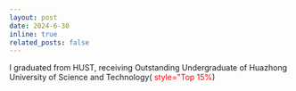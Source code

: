 ```yaml
---
layout: post
date: 2024-6-30 
inline: true
related_posts: false
---
```

I graduated from HUST, receiving Outstanding Undergraduate of Huazhong University of Science and Technology(<span style="color: red;"> style="Top 15%</span>)